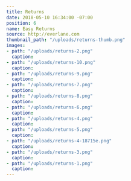 ```yaml
---
title: Returns
date: 2018-05-10 16:34:00 -07:00
position: 6
name: Easy Returns
source: http://everlane.com
thumbnail_path: "/uploads/returns-thumb.png"
images:
- path: "/uploads/returns-2.png"
  caption: 
- path: "/uploads/returns-10.png"
  caption: 
- path: "/uploads/returns-9.png"
  caption: 
- path: "/uploads/returns-7.png"
  caption: 
- path: "/uploads/returns-8.png"
  caption: 
- path: "/uploads/returns-6.png"
  caption: 
- path: "/uploads/returns-4.png"
  caption: 
- path: "/uploads/returns-5.png"
  caption: 
- path: "/uploads/returns-4-18715e.png"
  caption: 
- path: "/uploads/returns-3.png"
  caption: 
- path: "/uploads/returns-1.png"
  caption: 
---
```


